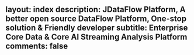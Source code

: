 layout: index
description: JDataFlow Platform, A better open source DataFlow Platform, One-stop solution & Friendly developer
subtitle: Enterprise Core Data & Core AI Streaming Analysis Platform
comments: false
---
